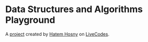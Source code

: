 # Data Structures and Algorithms Playground
A [project](https://livecodes.io/?x=https://github.com/hatemhosny/datastructures-algorithms/tree/gh-pages/src) created by [Hatem Hosny](https://github.com/hatemhosny) on [LiveCodes](https://livecodes.io).